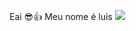 Eai 😎👍
Meu nome é luis
![](https://media.tenor.com/gMYO0ZSeO-0AAAAi/peashooter-plants-vs-zombies.gif)
